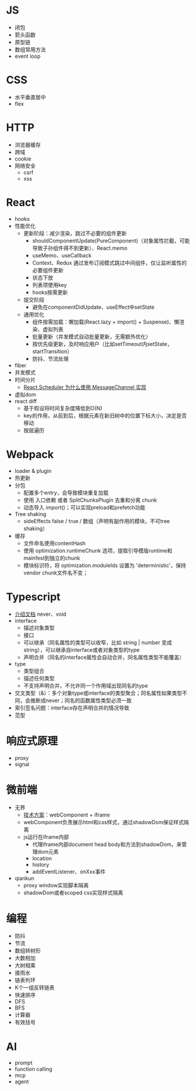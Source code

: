 # JS

- 闭包
- 箭头函数
- 原型链
- 数组常用方法
- event loop

# CSS
- 水平垂直居中
- flex

# HTTP
- 浏览器缓存
- 跨域
- cookie
- 网络安全
  - csrf
  - xss

# React
- hooks
- 性能优化
  - 更新阶段：减少渲染，跳过不必要的组件更新
    - shouldComponentUpdate(PureComponent)（对象属性拦截，可能导致子孙组件得不到更新）、React.memo
    - useMemo、useCallback
    - Context、Redux 通过发布订阅模式跳过中间组件，仅让监听属性的必要组件更新
    - 状态下放
    - 列表项使用key
    - hooks按需更新
  - 提交阶段
    - 避免在componentDidUpdate、useEffect中setState
  - 通用优化
    - 组件按需加载：懒加载(React.lazy + import() + Suspense)、懒渲染、虚拟列表
    - 批量更新（并发模式自动批量更新，无需额外优化）
    - 按优先级更新，及时响应用户（比如setTimeout内setState，startTransition）
    - 防抖、节流处理
- fiber
- 并发模式
- 时间分片
  - [React Scheduler 为什么使用 MessageChannel 实现](https://juejin.cn/post/6953804914715803678)
- 虚拟dom
- react diff
  - 基于假设将时间复杂度降低到O(N)
  - key的作用，从前到后，根据元素在新旧树中的位置下标大小，决定是否移动
  - 按层遍历
# Webpack
- loader & plugin
- 热更新
- 分包
  - 配置多个entry，会导致模块重复加载
  - 使用 入口依赖 或者 SplitChunksPlugin 去重和分离 chunk
  - 动态导入 import()；可以实现preload和prefetch功能
- Tree shaking
  - sideEffects false / true / 数组（声明有副作用的模块，不可tree shaking）
- 缓存
  - 文件命名使用contentHash
  - 使用 optimization.runtimeChunk 选项，提取引导模版runtime和mainfest到独立的chunk
  - 模块标识符，将 optimization.moduleIds 设置为 'deterministic'，保持vendor chunk文件名不变；

# Typescript
- [介绍文档](https://jkchao.github.io/typescript-book-chinese/typings/overview.html#%E7%B1%BB%E5%9E%8B%E5%88%AB%E5%90%8D) never、void
- interface
  - 描述对象类型
  - 接口
  - 可以继承（同名属性的类型可以收窄，比如 string | number 变成 string），可以继承自interface或者对象类型的type
  - 声明合并（同名的interface属性会自动合并，同名属性类型不能覆盖）
- type
  - 类型组合
  - 描述任何类型
  - 不支持声明合并，不允许同一个作用域出现同名的type
- 交叉类型（&）：多个对象type或interface的类型聚合；同名属性如果类型不同，会推断成never；同名的函数属性类型必须一致
- 索引签名问题：interface存在声明合并的情况导致
- 范型

# 响应式原理
- proxy
- signal

# 微前端
- 无界
  - [技术方案](https://juejin.cn/post/7215967453913317434)：webComponent + iframe 
  - webComponent负责展示html和css样式，通过shadowDom保证样式隔离
  - js运行在iframe内部
    - 代理iframe内部document head body和方法到shadowDom，来管理dom元素
    - location
    - history
    - addEventListener、onXxx事件
- qiankun
  - proxy window实现脚本隔离
  - shadowDom或者scoped css实现样式隔离

# 编程
- 防抖
- 节流
- 数组转树形
- 大数相加
- 大树相乘
- 接雨水
- 链表判环
- K个一组反转链表
- 快速排序
- DFS
- BFS
- 计算器
- 有效括号

# AI
- prompt
- function calling
- mcp
- agent
